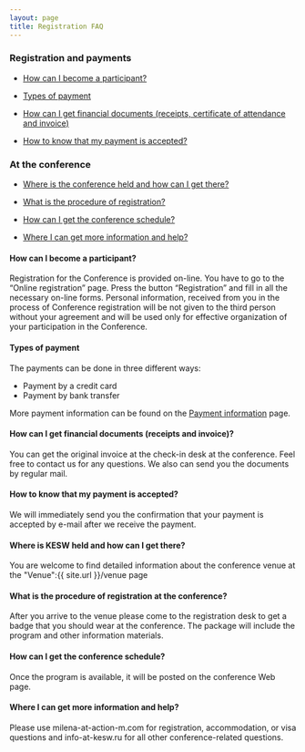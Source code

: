```yaml
---
layout: page
title: Registration FAQ
---
```


### Registration and payments 

* [How can I become a participant?](#R1)

* [Types of payment](#R5)

* [How can I get financial documents (receipts, certificate of attendance and invoice)](#R6)

* [How to know that my payment is accepted?](#R7)

### At the conference

* [Where is the conference held and how can I get there?](#C1)

* [What is the procedure of registration?](#C2)

* [How can I get the conference schedule?](#C3)

* [Where I can get more information and help?](#C4) 


<h4 id="R1">How can I become a participant?</h4>

<p class="text-justify">Registration for the Conference is provided on-line. You have to go to the “Online registration” page. Press the button “Registration” and fill in all the necessary on-line forms. Personal information, received from you in the process of Conference registration will be not given to the third person without your agreement and will be used only for effective organization of your participation in the Conference.</p>

<h4 id="R5">Types of payment</h4>

The payments can be done in three different ways: 

* Payment by a credit card 
* Payment by bank transfer

<p class="text-justify">More payment information can be found on the <a href="{{ site.url }}/registration/payment-info">Payment information</a> page.</p>

<h4 id="R6"> How can I get financial documents (receipts and invoice)?</h4>

<p class="text-justify">You can get the original invoice at the check-in desk at the conference. Feel free to contact us for any questions. We also can send you the documents by regular mail.</p>

<h4 id="R7"> How to know that my payment is accepted?</h4>

<p class="text-justify">We will immediately send you the confirmation that your payment is accepted by e-mail after we receive the payment.</p>

<h4 id="C1">Where is KESW held and how can I get there?</h4>

<p class="text-justify">You are welcome to find detailed information about the conference venue at the "Venue":{{ site.url }}/venue page</p>

<h4 id="C2">What is the procedure of registration at the conference?</h4>

<p class="text-justify">After you arrive to the venue please come to the registration desk to get a badge that you should wear at the conference. The package will include the program and other information materials.</p>

<h4 id="C3">How can I get the conference schedule?</h4>

<p class="text-justify">Once the program is available, it will be posted on the conference Web page.</p>

<h4 id="C4">Where I can get more information and help?</h4>

Please use milena-at-action-m.com for registration, accommodation, or visa questions and info-at-kesw.ru for all other conference-related questions.
